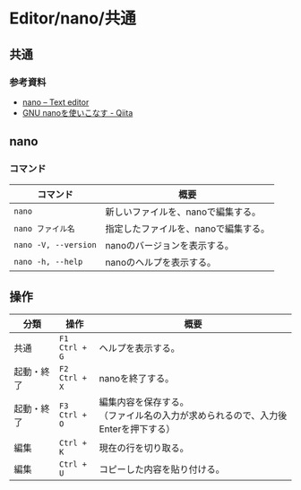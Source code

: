 # Editor/nano/共通

## 共通

### 参考資料

- [nano – Text editor](https://www.nano-editor.org/)
- [GNU nanoを使いこなす - Qiita](https://qiita.com/snct_hu/items/971d512c26dd8b3a3b3c)

## nano

### コマンド

| コマンド             | 概要                                 |
| -------------------- | ------------------------------------ |
| `nano`               | 新しいファイルを、nanoで編集する。   |
| `nano ファイル名`    | 指定したファイルを、nanoで編集する。 |
| `nano -V, --version` | nanoのバージョンを表示する。         |
| `nano -h, --help`    | nanoのヘルプを表示する。             |

## 操作

| 分類       | 操作                 | 概要                                                         |
| ---------- | -------------------- | ------------------------------------------------------------ |
| 共通       | `F1`<br />`Ctrl + G` | ヘルプを表示する。                                           |
| 起動・終了 | `F2`<br />`Ctrl + X` | nanoを終了する。                                             |
| 起動・終了 | `F3`<br />`Ctrl + O` | 編集内容を保存する。<br />（ファイル名の入力が求められるので、入力後Enterを押下する） |
| 編集       | `Ctrl + K`           | 現在の行を切り取る。                                         |
| 編集       | `Ctrl + U`           | コピーした内容を貼り付ける。                                 |
